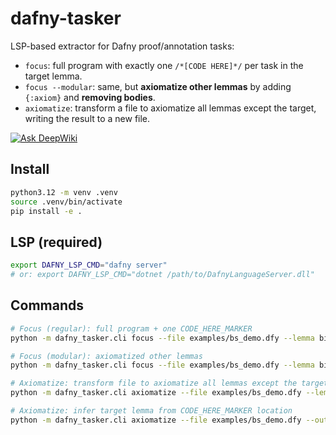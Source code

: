 # dafny-tasker

LSP-based extractor for Dafny proof/annotation tasks:
- `focus`: full program with exactly one `/*[CODE HERE]*/` per task in the target lemma.
- `focus --modular`: same, but **axiomatize other lemmas** by adding `{:axiom}` and **removing bodies**.
- `axiomatize`: transform a file to axiomatize all lemmas except the target, writing the result to a new file.

[![Ask DeepWiki](https://deepwiki.com/badge.svg)](https://deepwiki.com/metareflection/dafny-tasker)

## Install
```bash
python3.12 -m venv .venv
source .venv/bin/activate
pip install -e .
```

## LSP (required)
```bash
export DAFNY_LSP_CMD="dafny server"
# or: export DAFNY_LSP_CMD="dotnet /path/to/DafnyLanguageServer.dll"
```

## Commands
```bash
# Focus (regular): full program + one CODE_HERE_MARKER
python -m dafny_tasker.cli focus --file examples/bs_demo.dfy --lemma binarySearchCorrect --out focus.jsonl

# Focus (modular): axiomatized other lemmas
python -m dafny_tasker.cli focus --file examples/bs_demo.dfy --lemma binarySearchCorrect --out modular.jsonl --modular

# Axiomatize: transform file to axiomatize all lemmas except the target
python -m dafny_tasker.cli axiomatize --file examples/bs_demo.dfy --lemma binarySearchCorrect --out axiomatized.dfy

# Axiomatize: infer target lemma from CODE_HERE_MARKER location
python -m dafny_tasker.cli axiomatize --file examples/bs_demo.dfy --out axiomatized.dfy
```
